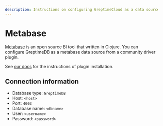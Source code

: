```yaml
---
description: Instructions on configuring GreptimeCloud as a data source in Metabase using a community driver plugin.
---
```


# Metabase

[Metabase](https://github.com/metabase/metabase) is an open source BI tool that
written in Clojure. You can configure GreptimeDB as a metabase data source from
a community driver plugin.

See [our docs](https://docs.greptime.com/nightly/user-guide/integrations/metabase) for
the instructions of plugin installation.

## Connection information

- Database type: `GreptimeDB`
- Host: `<host>`
- Port: `4003`
- Database name: `<dbname>`
- User: `<username>`
- Password: `<password>`

